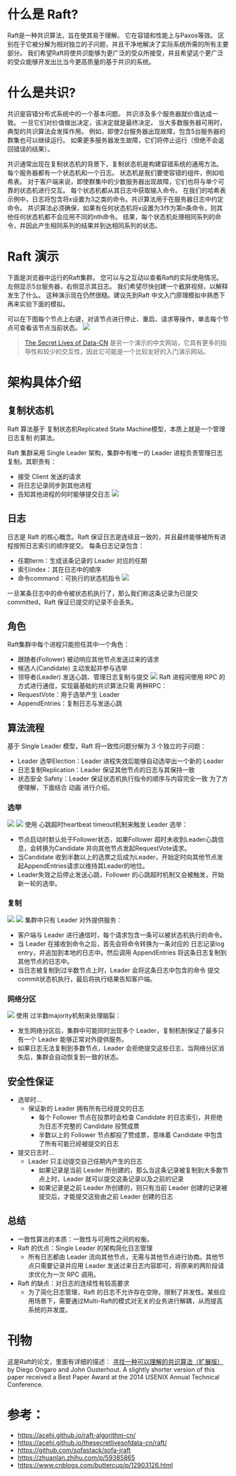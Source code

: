 # 什么是 Raft?

Raft是一种共识算法，旨在使其易于理解。 它在容错和性能上与Paxos等效。 区别在于它被分解为相对独立的子问题，并且干净地解决了实际系统所需的所有主要部分。 我们希望Raft将使共识能够为更广泛的受众所接受，并且希望这个更广泛的受众能够开发出比当今更高质量的基于共识的系统。

# 什么是共识?

共识是容错分布式系统中的一个基本问题。 共识涉及多个服务器就价值达成一致。 一旦它们对价值做出决定，该决定就是最终决定。 当大多数服务器可用时，典型的共识算法会发挥作用。 例如，即使2台服务器出现故障，包含5台服务器的群集也可以继续运行。 如果更多服务器发生故障，它们将停止运行（但绝不会返回错误的结果）。

共识通常出现在复制状态机的背景下，复制状态机是构建容错系统的通用方法。 每个服务器都有一个状态机和一个日志。 状态机是我们要使容错的组件，例如哈希表。 对于客户端来说，即使群集中的少数服务器出现故障，它们也将与单个可靠的状态机进行交互。 每个状态机都从其日志中获取输入命令。 在我们的哈希表示例中，日志将包含将x设置为3之类的命令。共识算法用于在服务器日志中约定命令。 共识算法必须确保，如果有任何状态机将x设置为3作为第n条命令，则其他任何状态机都不会应用不同的nth命令。 结果，每个状态机处理相同系列的命令，并因此产生相同系列的结果并到达相同系列的状态。

# Raft 演示

下面是浏览器中运行的Raft集群。 您可以与之互动以查看Raft的实际使用情况。 左侧显示5台服务器，右侧显示其日志。 我们希望尽快创建一个截屏视频，以解释发生了什么。 这种演示现在仍然很糙。建议先到Raft 中文入门原理模拟中熟悉下再来实验下面的模拟。

可以在下图每个节点上右键，对该节点进行停止、重启、请求等操作，单击每个节点可查看该节点当前状态。
![](./assets/raft概述-1687662199744.png)

> [The Secret Lives of Data-CN](https://acehi.github.io/thesecretlivesofdata-cn/raft/) 是另一个演示的中文网站，它具有更多的指导性和较少的交互性，因此它可能是一个比较友好的入门演示网站。

# 架构具体介绍

## 复制状态机

Raft 算法基于 复制状态机Replicated State Machine模型，本质上就是一个管理 日志复制 的算法。

Raft 集群采用 Single Leader 架构，集群中有唯一的 Leader 进程负责管理日志复制，其职责有：

* 接受 Client 发送的请求
* 将日志记录同步到其他进程
* 告知其他进程的何时能够提交日志
  ![](./assets/raft概述-1687669970598.png)

## 日志

日志是 Raft 的核心概念。Raft 保证日志是连续且一致的，并且最终能够被所有进程按照日志索引的顺序提交。
每条日志记录包含：

* 任期term：生成该条记录的 Leader 对应的任期
* 索引index：其在日志中的顺序
* 命令command：可执行的状态机指令
  ![](./assets/raft概述-1687670172518.png)

一旦某条日志中的命令被状态机执行了，那么我们称这条记录为已提交committed，Raft 保证已提交的记录不会丢失。

## 角色

Raft集群中每个进程只能担任其中一个角色：

* 跟随者(Follower) 被动响应其他节点发送过来的请求
* 候选人(Candidate) 主动发起并参与选举
* 领导者(Leader) 发送心跳、管理日志复制与提交
  ![](./assets/raft概述-1687670022912.png)
  Raft 进程间使用 RPC 的方式进行通信，实现最基础的共识算法只需 两种RPC：
* RequestVote：用于选举产生 Leader
* AppendEntries：复制日志与发送心跳

## 算法流程

基于 Single Leader 模型，Raft 将一致性问题分解为 3 个独立的子问题：

* Leader 选举Election：Leader 进程失效后能够自动选举出一个新的 Leader
* 日志复制Replication：Leader 保证其他节点的日志与其保持一致
* 状态安全 Safety：Leader 保证状态机执行指令的顺序与内容完全一致
  为了方便理解，下面结合 动画 进行介绍。

### 选举

![](./assets/raft概述-1687670463612.png)
![](https://blog-static.cnblogs.com/files/buttercup/raft_election.gif)
使用 心跳超时heartbeat timeout机制来触发 Leader 选举：

* 节点启动时默认处于Follower状态，如果Follower 超时未收到Leader心跳信息，会转换为Candidate 并向其他节点发起RequestVote请求。
* 当Candidate 收到半数以上的选票之后成为Leader，开始定时向其他节点发起AppendEntries请求以维持其Leader的地位。
* Leader失效之后停止发送心跳，Follower 的心跳超时机制又会被触发，开始新一轮的选举。

### 复制

![](./assets/raft概述-1687670496441.png)
![](https://blog-static.cnblogs.com/files/buttercup/raft_replication.gif)
集群中只有 Leader 对外提供服务：

* 客户端与 Leader 进行通信时，每个请求包含一条可以被状态机执行的命令。
* 当 Leader 在接收到命令之后，首先会将命令转换为一条对应的 日志记录log entry，并追加到本地的日志中。然后调用 AppendEntries 将这条日志复制到其他节点的日志中。
* 当日志被复制到过半数节点上时，Leader 会将这条日志中包含的命令 提交commit状态机执行，最后将执行结果告知客户端。

### 网络分区

![](https://blog-static.cnblogs.com/files/buttercup/raft_partition.gif)
使用 过半数majority机制来处理脑裂：

* 发生网络分区后，集群中可能同时出现多个 Leader，复制机制保证了最多只有一个 Leader 能够正常对外提供服务。
* 如果日志无法复制到多数节点，Leader 会拒绝提交这些日志，当网络分区消失后，集群会自动恢复到一致的状态。

## 安全性保证

* 选举时…
  * 保证新的 Leader 拥有所有已经提交的日志
    * 每个 Follower 节点在投票时会检查 Candidate 的日志索引，并拒绝为日志不完整的 Candidate 投赞成票
    * 半数以上的 Follower 节点都投了赞成票，意味着 Candidate 中包含了所有可能已经被提交的日志
* 提交日志时…
  * Leader 只主动提交自己任期内产生的日志
    * 如果记录是当前 Leader 所创建的，那么当这条记录被复制到大多数节点上时，Leader 就可以提交这条记录以及之前的记录
    * 如果记录是之前 Leader 所创建的，则只有当前 Leader 创建的记录被提交后，才能提交这些由之前 Leader 创建的日志

## 总结

* 一致性算法的本质：一致性与可用性之间的权衡。
* Raft 的优点：Single Leader 的架构简化日志管理
  * 所有日志都由 Leader 流向其他节点，无需与其他节点进行协商。其他节点只需要记录并应用 Leader 发送过来日志内容即可，将原来的两阶段请求优化为一次 RPC 调用。
* Raft 的缺点：对日志的连续性有较高要求
  * 为了简化日志管理，Raft 的日志不允许存在空隙，限制了并发性。某些应用场景下，需要通过Multi-Raft的模式对无关的业务进行解耦，从而提高系统的并发度。

# 刊物

这是Raft的论文，里面有详细的描述： [寻找一种可以理解的共识算法（扩展版）](https://acehi.github.io/raft-algorithm-cn/raft.pdf) by Diego Ongaro and John Ousterhout. A slightly shorter version of this paper received a Best Paper Award at the 2014 USENIX Annual Technical Conference.

# 参考：

* https://acehi.github.io/raft-algorithm-cn/
* https://acehi.github.io/thesecretlivesofdata-cn/raft/
* https://github.com/sofastack/sofa-jraft
* https://zhuanlan.zhihu.com/p/59385865
* https://www.cnblogs.com/buttercup/p/12903126.html
